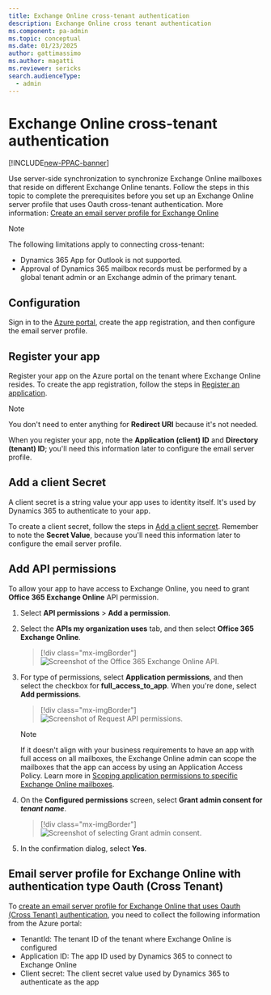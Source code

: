 ```yaml
---
title: Exchange Online cross-tenant authentication 
description: Exchange Online cross tenant authentication
ms.component: pa-admin
ms.topic: conceptual
ms.date: 01/23/2025
author: gattimassimo 
ms.author: magatti
ms.reviewer: sericks
search.audienceType: 
  - admin
---
```


# Exchange Online cross-tenant authentication

[!INCLUDE[new-PPAC-banner](~/includes/new-PPAC-banner.md)]

Use server-side synchronization to synchronize Exchange Online mailboxes that reside on different Exchange Online tenants. Follow the steps in this topic to complete the prerequisites before you set up an Exchange Online server profile that uses Oauth cross-tenant authentication. More information: [Create an email server profile for Exchange Online](connect-exchange-online.md#create-an-email-server-profile-for-exchange-online)

> [!NOTE]
> The following limitations apply to connecting cross-tenant: 
> - Dynamics 365 App for Outlook is not supported. 
> - Approval of Dynamics 365 mailbox records must be performed by a global tenant admin or an Exchange admin of the primary tenant. 

## Configuration

Sign in to the [Azure portal](https://portal.azure.com/), create the app registration, and then configure the email server profile.

## Register your app

Register your app on the Azure portal on the tenant where Exchange Online resides. To create the app registration, follow the steps in [Register an application](/azure/active-directory/develop/quickstart-register-app#register-an-application).

> [!NOTE]
> You don't need to enter anything for **Redirect URI** because it's not needed.

When you register your app, note the **Application (client) ID** and **Directory (tenant) ID**; you'll need this information later to configure the email server profile.

## Add a client Secret

A client secret is a string value your app uses to identity itself. It's used by Dynamics 365 to authenticate to your app.

To create a client secret, follow the steps in [Add a client secret](/azure/active-directory/develop/quickstart-register-app#add-a-client-secret). Remember to note the **Secret Value**, because you'll need this information later to configure the email server profile.

## Add API permissions 

To allow your app to have access to Exchange Online, you need to grant **Office 365 Exchange Online** API permission. 

1. Select **API permissions** &gt; **Add a permission**.

2. Select the **APIs my organization uses** tab, and then select **Office 365 Exchange Online**.
   
   > [!div class="mx-imgBorder"] 
   > ![Screenshot of the Office 365 Exchange Online API.](media/office365-exchange-online.png "Office 365 Exchange Online")

3. For type of permissions, select **Application permissions**, and then select the checkbox for **full\_access\_to\_app**. When you're done, select **Add permissions**.

   > [!div class="mx-imgBorder"] 
   > ![Screenshot of Request API permissions.](media/type-of-permission.png "Select a permission type")

   > [!NOTE]
   > If it doesn't align with your business requirements to have an app with full access on all mailboxes, the Exchange Online admin can scope the mailboxes that the app can access by using an Application Access Policy. Learn more in [Scoping application permissions to specific Exchange Online mailboxes](/graph/auth-limit-mailbox-access).

4. On the **Configured permissions** screen, select **Grant admin consent for *tenant name***.

    > [!div class="mx-imgBorder"] 
    > ![Screenshot of selecting Grant admin consent.](media/grant-admin-consent.png "Select Grant admin consent")

5. In the confirmation dialog, select **Yes**.

## Email server profile for Exchange Online with authentication type Oauth (Cross Tenant)

To [create an email server profile for Exchange Online that uses Oauth (Cross Tenant) authentication](connect-exchange-online.md#create-an-email-server-profile-for-exchange-online), you need to collect the following information from the Azure portal:

- TenantId: The tenant ID of the tenant where Exchange Online is configured
- Application ID: The app ID used by Dynamics 365 to connect to Exchange Online
- Client secret: The client secret value used by Dynamics 365 to authenticate as the app
